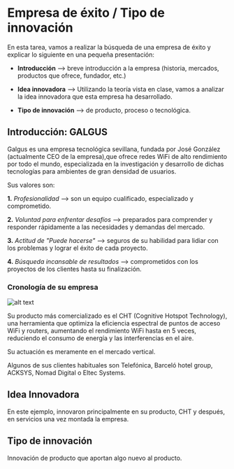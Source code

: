# Empresa de éxito / Tipo de innovación

En esta tarea, vamos a realizar la búsqueda de una empresa de éxito y explicar
lo siguiente en una pequeña presentación:

* **Introducción** --> breve introducción a la empresa (historia, mercados,
productos que ofrece, fundador, etc.)

* **Idea innovadora** --> Utilizando la teoría vista en clase, vamos a analizar
la idea innovadora que esta empresa ha desarrollado.

* **Tipo de innovación** --> de producto, proceso o tecnológica.


## Introducción: GALGUS

Galgus es una empresa tecnológica sevillana, fundada por José González
(actualmente CEO de la empresa),que ofrece redes WiFi de alto rendimiento 
por todo el mundo, especializada en la investigación y desarrollo de 
dichas tecnologías para ambientes de gran densidad de usuarios.  

Sus valores son:

**1.** _Profesionalidad_ --> son un equipo cualificado, especializado y 
comprometido.

**2.** _Voluntad para enfrentar desafíos_ --> preparados para comprender y
responder rápidamente a las necesidades y demandas del mercado.

**3.** _Actitud de "Puede hacerse"_ --> seguros de su habilidad para lidiar con los
problemas y lograr el éxito de cada proyecto.

**4.** _Búsqueda incansable de resultados_ --> comprometidos con los proyectos de
los clientes hasta su finalización.

### Cronología de su empresa

![alt text](../Imágenes/Cronologia.png)

Su producto más comercializado es el CHT (Cognitive Hotspot Technology), una
herramienta que optimiza la eficiencia espectral de puntos de acceso WiFi y 
routers, aumentando el rendimiento WiFi hasta en 5 veces, reduciendo el 
consumo de energía y las interferencias en el aire.

Su actuación es meramente en el mercado vertical.

Algunos de sus clientes habituales son Telefónica, Barceló hotel group,
ACKSYS, Nomad Digital o Eltec Systems.

## Idea Innovadora

En este ejemplo, innovaron principalmente en su producto, CHT y después, en
servicios una vez montada la empresa.

## Tipo de innovación

Innovación de producto que aportan algo nuevo al producto.
